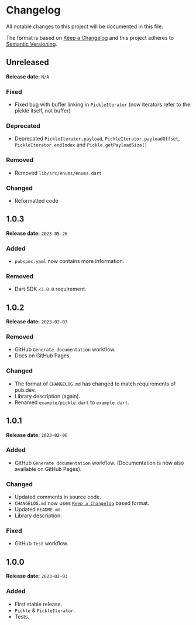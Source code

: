 # Changelog

All notable changes to this project will be documented in this file.

The format is based on [Keep a Changelog](https://keepachangelog.com/)
and this project adheres to [Semantic Versioning](https://semver.org/).

## Unreleased

**Release date:** `N/A`

### Fixed

- Fixed bug with buffer linking in `PickleIterator` (now iterators refer to the pickle itself, not buffer)

### Deprecated

- Deprecated `PickleIterator.payload`, `PickleIterator.payloadOffset`, `PickleIterator.endIndex`
  and `Pickle.getPayloadSize()`

### Removed

- Removed `lib/src/enums/enums.dart`

### Changed

- Reformatted code

## 1.0.3

**Release date:** `2023-05-26`

### Added

- `pubspec.yaml` now contains more information.

### Removed

- Dart SDK `<3.0.0` requirement.

## 1.0.2

**Release date:** `2023-02-07`

### Removed

- GitHub `Generate documentation` workflow.
- Docs on GitHub Pages.

### Changed

- The format of `CHANGELOG.md` has changed to match requirements of pub.dev.
- Library description (again).
- Renamed `example/pickle.dart` to `example.dart`.

## 1.0.1

**Release date:** `2023-02-06`

### Added

- GitHub `Generate documentation` workflow. (Documentation is now also available on GitHub Pages).

### Changed

- Updated comments in source code.
- `CHANGELOG.md` now uses [`Keep a Changelog`](https://keepachangelog.com/) based format.
- Updated `README.md`.
- Library description.

### Fixed

- GitHub `Test` workflow.

## 1.0.0

**Release date:** `2023-02-03`

### Added

- First stable release.
- `Pickle` & `PickleIterator`.
- Tests.